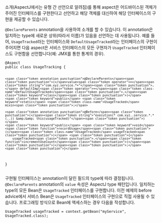 <p>소개(AspectJ에서는 유형 간 선언으로 알려짐)를 통해 aspect은 어드바이스된 객체가 주어진 인터페이스를 구현한다고 선언하고 해당 객체를 대신하여 해당 인터페이스의 구현을 제공할 수 있습니다.</p>
<p><code>@DeclareParents</code> annotation을 사용하여 소개를 할 수 있습니다. 이 annotation은 일치하는 type에 새로운 상위(따라서 이름)가 있음을 선언하는 데 사용됩니다. 예를 들어, <code>UsageTracked</code>라는 인터페이스와 <code>DefaultUsageTracked</code>라는 인터페이스의 구현이 주어지면 다음 aspect은 서비스 인터페이스의 모든 구현자가 <code>UsageTracked</code> 인터페이스도 구현함을 선언합니다(예: JMX를 통한 통계의 경우).</p>
<pre><code class="language-java"><span class="token annotation punctuation">@Aspect</span>
<span class="token keyword">public</span> <span class="token keyword">class</span> <span class="token class-name">UsageTracking</span> <span class="token punctuation">{</span>

	<span class="token annotation punctuation">@DeclareParents</span><span class="token punctuation">(</span>value<span class="token operator">=</span><span class="token string">"com.xyz.service.*+"</span><span class="token punctuation">,</span> defaultImpl<span class="token operator">=</span><span class="token class-name">DefaultUsageTracked</span><span class="token punctuation">.</span><span class="token keyword">class</span><span class="token punctuation">)</span>
	<span class="token keyword">public</span> <span class="token keyword">static</span> <span class="token class-name">UsageTracked</span> mixin<span class="token punctuation">;</span>

	<span class="token annotation punctuation">@Before</span><span class="token punctuation">(</span><span class="token string">"execution(* com.xyz..service.*.*(..)) &amp;&amp; this(usageTracked)"</span><span class="token punctuation">)</span>
	<span class="token keyword">public</span> <span class="token keyword">void</span> <span class="token function">recordUsage</span><span class="token punctuation">(</span><span class="token class-name">UsageTracked</span> usageTracked<span class="token punctuation">)</span> <span class="token punctuation">{</span>
		usageTracked<span class="token punctuation">.</span><span class="token function">incrementUseCount</span><span class="token punctuation">(</span><span class="token punctuation">)</span><span class="token punctuation">;</span>
	<span class="token punctuation">}</span>

<span class="token punctuation">}</span></code></pre>
<p>구현될 인터페이스는 annotation이 달린 필드의 type에 따라 결정됩니다. <code>@DeclareParents</code> annotation의 <code>value</code> 속성은 AspectJ type 패턴입니다. 일치하는 type의 모든 Bean은 <code>UsageTracked</code> 인터페이스를 구현합니다. 이전 예제의 before advice에서 서비스 Bean은 <code>UsageTracked</code> 인터페이스의 구현으로 직접 사용될 수 있습니다. 프로그래밍 방식으로 Bean에 액세스하는 경우 다음을 작성합니다.</p>
<pre><code class="language-java"><span class="token class-name">UsageTracked</span> usageTracked <span class="token operator">=</span> context<span class="token punctuation">.</span><span class="token function">getBean</span><span class="token punctuation">(</span><span class="token string">"myService"</span><span class="token punctuation">,</span> <span class="token class-name">UsageTracked</span><span class="token punctuation">.</span><span class="token keyword">class</span><span class="token punctuation">)</span><span class="token punctuation">;</span></code></pre>